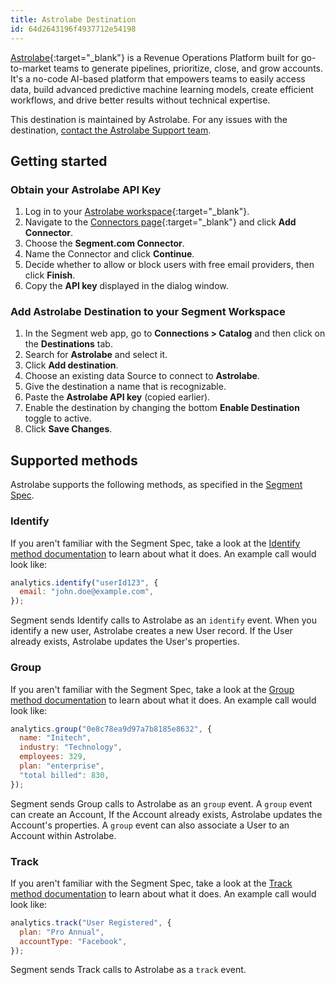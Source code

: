 ```yaml
---
title: Astrolabe Destination
id: 64d2643196f4937712e54198
---
```


[Astrolabe](https://astrolabe.so/?utm_source=segmentio&utm_medium=docs&utm_campaign=partners){:target="_blank"} is a Revenue Operations Platform built for go-to-market teams to generate pipelines, prioritize, close, and grow accounts. It's a no-code AI-based platform that empowers teams to easily access data, build advanced predictive machine learning models, create efficient workflows, and drive better results without technical expertise.

This destination is maintained by Astrolabe. For any issues with the destination, [contact the Astrolabe Support team](mailto:team@astrolabe.so).

## Getting started

### Obtain your Astrolabe API Key

1. Log in to your [Astrolabe workspace](https://console.astrolabe.so/login){:target="_blank"}.
2. Navigate to the [Connectors page](https://console.astrolabe.so/connectors){:target="_blank"} and click **Add Connector**.
3. Choose the **Segment.com Connector**.
4. Name the Connector and click **Continue**.
5. Decide whether to allow or block users with free email providers, then click **Finish**.
6. Copy the **API key** displayed in the dialog window.

### Add Astrolabe Destination to your Segment Workspace

1. In the Segment web app, go to **Connections > Catalog** and then click on the **Destinations** tab.
2. Search for **Astrolabe** and select it.
3. Click **Add destination**.
4. Choose an existing data Source to connect to **Astrolabe**.
5. Give the destination a name that is recognizable.
6. Paste the **Astrolabe API key** (copied earlier).
7. Enable the destination by changing the bottom **Enable Destination** toggle to active.
8. Click **Save Changes**.

## Supported methods

Astrolabe supports the following methods, as specified in the [Segment Spec](/docs/connections/spec).

### Identify

If you aren't familiar with the Segment Spec, take a look at the [Identify method documentation](/docs/connections/spec/identify/) to learn about what it does. An example call would look like:

```js
analytics.identify("userId123", {
  email: "john.doe@example.com",
});
```

Segment sends Identify calls to Astrolabe as an `identify` event. When you identify a new user, Astrolabe creates a new User record. If the User already exists, Astrolabe updates the User's properties.

### Group

If you aren't familiar with the Segment Spec, take a look at the [Group method documentation](/docs/connections/spec/group/) to learn about what it does. An example call would look like:

```js
analytics.group("0e8c78ea9d97a7b8185e8632", {
  name: "Initech",
  industry: "Technology",
  employees: 329,
  plan: "enterprise",
  "total billed": 830,
});
```

Segment sends Group calls to Astrolabe as an `group` event. A `group` event can create an Account, If the Account already exists, Astrolabe updates the Account's properties. A `group` event can also associate a User to an Account within Astrolabe.

### Track

If you aren't familiar with the Segment Spec, take a look at the [Track method documentation](/docs/connections/spec/track/) to learn about what it does. An example call would look like:

```js
analytics.track("User Registered", {
  plan: "Pro Annual",
  accountType: "Facebook",
});
```

Segment sends Track calls to Astrolabe as a `track` event.